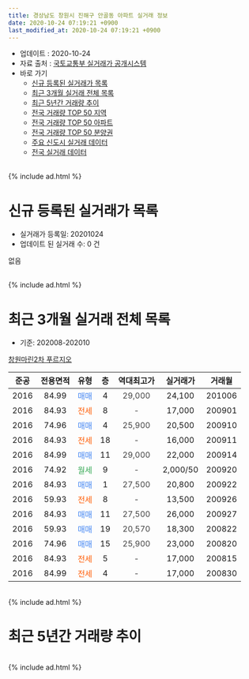 ```yaml
---
title: 경상남도 창원시 진해구 안골동 아파트 실거래 정보
date: 2020-10-24 07:19:21 +0900
last_modified_at: 2020-10-24 07:19:21 +0900
---
```


* 업데이트 : 2020-10-24
* 자료 출처 : [국토교통부 실거래가 공개시스템](http://rt.molit.go.kr)
* 바로 가기
    * [신규 등록된 실거래가 목록](#신규-등록된-실거래가-목록)
    * [최근 3개월 실거래 전체 목록](#최근-3개월-실거래-전체-목록)
    * [최근 5년간 거래량 추이](#최근-5년간-거래량-추이)
    * [전국 거래량 TOP 50 지역](https://inasie.github.io/apt-trade-info/최근-3개월-전국에서-가장-거래가-많이-발생한-지역)
    * [전국 거래량 TOP 50 아파트](https://inasie.github.io/apt-trade-info/최근-3개월-전국에서-가장-거래가-많이-발생한-아파트)
    * [전국 거래량 TOP 50 분양권](https://inasie.github.io/apt-trade-info/최근-3개월-전국에서-가장-거래가-많이-발생한-분양권)
    * [주요 신도시 실거래 데이터](https://inasie.github.io/apt-trade-info/주요-신도시)
    * [전국 실거래 데이터](https://inasie.github.io/apt-trade-info/전국)
<br>
{% include ad.html %}
<br>

# 신규 등록된 실거래가 목록
* 실거래가 등록일: 20201024
* 업데이트 된 실거래 수: 0 건

없음

<br>
{% include ad.html %}
<br>

# 최근 3개월 실거래 전체 목록
* 기준: 202008-202010


[창원마린2차 푸르지오](https://search.naver.com/search.naver?query=%EA%B2%BD%EC%83%81%EB%82%A8%EB%8F%84+%EC%B0%BD%EC%9B%90%EC%8B%9C+%EC%A7%84%ED%95%B4%EA%B5%AC+%EC%95%88%EA%B3%A8%EB%8F%99+%EC%B0%BD%EC%9B%90%EB%A7%88%EB%A6%B02%EC%B0%A8+%ED%91%B8%EB%A5%B4%EC%A7%80%EC%98%A4)

|준공|전용면적|유형|층|역대최고가|실거래가|거래월|
|:---:|:---:|:---:|:---:|:---:|:---:|:---:|
|2016|84.99|<span style="color:#4285f3">매매</span>|4|<span style="color:#444444">29,000</span>|24,100|201006|
|2016|84.93|<span style="color:#ff5a00">전세</span>|8|<span style="color:#444444">-</span>|17,000|200901|
|2016|74.96|<span style="color:#4285f3">매매</span>|4|<span style="color:#444444">25,900</span>|20,500|200910|
|2016|84.93|<span style="color:#ff5a00">전세</span>|18|<span style="color:#444444">-</span>|16,000|200911|
|2016|84.99|<span style="color:#4285f3">매매</span>|11|<span style="color:#444444">29,000</span>|22,000|200914|
|2016|74.92|<span style="color:#34a853">월세</span>|9|<span style="color:#444444">-</span>|2,000/50|200920|
|2016|84.93|<span style="color:#4285f3">매매</span>|1|<span style="color:#444444">27,500</span>|20,800|200922|
|2016|59.93|<span style="color:#ff5a00">전세</span>|8|<span style="color:#444444">-</span>|13,500|200926|
|2016|84.93|<span style="color:#4285f3">매매</span>|11|<span style="color:#444444">27,500</span>|26,000|200927|
|2016|59.93|<span style="color:#4285f3">매매</span>|19|<span style="color:#444444">20,570</span>|18,300|200822|
|2016|74.96|<span style="color:#4285f3">매매</span>|15|<span style="color:#444444">25,900</span>|23,000|200820|
|2016|84.93|<span style="color:#ff5a00">전세</span>|5|<span style="color:#444444">-</span>|17,000|200815|
|2016|84.99|<span style="color:#ff5a00">전세</span>|4|<span style="color:#444444">-</span>|17,000|200830|


<br>
{% include ad.html %}
<br>

# 최근 5년간 거래량 추이


<div style="width:100%;">
    <canvas id="deal_progress" height="200"></canvas>
</div>

<script>
new Chart(document.getElementById("deal_progress"), {
    type: 'line',
    data: {
        labels: ['201510','201511','201512','201601','201602','201603','201604','201605','201606','201607','201608','201609','201610','201611','201612','201701','201702','201703','201704','201705','201706','201707','201708','201709','201710','201711','201712','201801','201802','201803','201804','201805','201806','201807','201808','201809','201810','201811','201812','201901','201902','201903','201904','201905','201906','201907','201908','201909','201910','201911','201912','202001','202002','202003','202004','202005','202006','202007','202008','202009','202010'],
        datasets: [{
            label: '매매',
            pointRadius: 1,
            data: [0, 0, 0, 0, 0, 0, 0, 0, 0, 0, 0, 0, 0, 0, 0, 0, 4, 2, 3, 1, 2, 0, 0, 0, 4, 2, 1, 2, 2, 2, 2, 0, 1, 1, 0, 0, 1, 0, 2, 0, 1, 0, 1, 0, 1, 1, 0, 1, 1, 1, 4, 1, 3, 2, 4, 1, 5, 3, 2, 4, 1],
            borderColor: "rgba(255, 201, 14, 1)",
            backgroundColor: "rgba(255, 201, 14, 0.5)",
            fill: false,
            lineTension: 0
        },{
            label: '전월세',
            pointRadius: 1,
            data: [0, 0, 0, 1, 0, 0, 0, 0, 0, 0, 4, 9, 28, 28, 26, 12, 13, 17, 1, 1, 3, 3, 0, 3, 2, 4, 4, 4, 1, 0, 0, 3, 1, 3, 0, 3, 15, 7, 6, 6, 1, 10, 3, 0, 3, 4, 2, 3, 7, 3, 7, 5, 7, 2, 1, 4, 3, 1, 2, 4, 0],
            borderColor: "rgba(0, 141, 185, 1)",
            backgroundColor: "rgba(0, 141, 185, 0.5)",
            fill: false,
            lineTension: 0
        }
        ]
    },
    options: {
        responsive: true,
        title: {
            display: false
        },
        tooltips: {
            mode: 'index',
            intersect: false
        },
        hover: {
            mode: 'nearest',
            intersect: true
        },
        scales: {
            xAxes: [{
                display: true,
                scaleLabel: {
                    display: true,
                    labelString: '년/월'
                }
            }],
            yAxes: [{
                display: true,
                ticks: {
                    suggestedMin: 0,
                },
                scaleLabel: {
                    display: true,
                    labelString: '실거래 수'
                }
            }]
        }
    }
});

</script>


<br>
{% include ad.html %}
<br>

